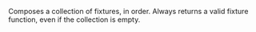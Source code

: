 Composes a collection of fixtures, in order.  Always returns a valid
  fixture function, even if the collection is empty.